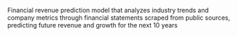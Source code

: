 Financial revenue prediction model that analyzes industry trends and company metrics through financial statements scraped from  public sources, 
predicting future revenue and growth for the next 10 years
